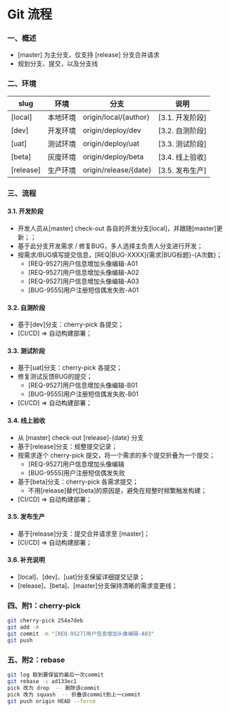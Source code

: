 # Git 流程


### 一、概述
 * [master] 为主分支，仅支持 [release] 分支合并请求
 * 规划分支、提交，以及分支线


### 二、环境

| slug  | 环境     | 分支                     | 说明            |
|-------|----------|--------------------------|-----------------|
| [local] | 本地环境 | origin/local/{author}  | [3.1. 开发阶段] |
| [dev]   | 开发环境 | origin/deploy/dev        | [3.2. 自测阶段] |
| [uat]   | 测试环境 | origin/deploy/uat        | [3.3. 测试阶段] |
| [beta]  | 灰度环境 | origin/deploy/beta       | [3.4. 线上验收] |
| [release] | 生产环境 | origin/release/{date}    | [3.5. 发布生产] |


### 三、流程

#### 3.1. 开发阶段
 * 开发人员从[master] check-out 各自的开发分支[local]，并跟随[master]更新；；
 * 基于此分支开发需求 / 修复BUG，多人选择主负责人分支进行开发；
 * 按需求/BUG填写提交信息，[REQ|BUG-XXXX]{需求|BUG标题}-{A次数}；
   * [REQ-9527]用户信息增加头像编辑-A01
   * [REQ-9527]用户信息增加头像编辑-A02
   * [REQ-9527]用户信息增加头像编辑-A03
   * [BUG-9555]用户注册短信偶发失败-A01

#### 3.2. 自测阶段
 * 基于[dev]分支：cherry-pick 各提交；
 * [CI/CD] => 自动构建部署；

#### 3.3. 测试阶段
 * 基于[uat]分支：cherry-pick 各提交；
 * 修复测试反馈BUG的提交；
   * [REQ-9527]用户信息增加头像编辑-B01
   * [BUG-9555]用户注册短信偶发失败-B01
 * [CI/CD] => 自动构建部署；

#### 3.4. 线上验收
 * 从 [master] check-out [release]-{date} 分支
 * 基于[release]分支：规整提交记录；
 * 按需求逐个 cherry-pick 提交，将一个需求的多个提交折叠为一个提交；
   * [REQ-9527]用户信息增加头像编辑
   * [BUG-9555]用户注册短信偶发失败
 * 基于[beta]分支：cherry-pick 各需求提交；
   * 不用[release]替代[beta]的原因是，避免在规整时频繁触发构建；
 * [CI/CD] => 自动构建部署；
 
 
 

#### 3.5. 发布生产
 * 基于[release]分支：提交合并请求至 [master]；
 * [CI/CD] => 自动构建部署；

#### 3.6. 补充说明
 * [local]、[dev]、[uat]分支保留详细提交记录；
 * [release]、[beta]、[master]分支保持清晰的需求变更线；


### 四、附1：cherry-pick

```sh
git cherry-pick 254a7deb
git add -A
git commit -m "[REQ-9527]用户信息增加头像编辑-A03"
git push
```


### 五、附2：rebase

```sh
git log 取到要保留的最后一次commit 
git rebase -i ad133ec1
pick 改为 drop  -- 删除该commit
pick 改为 squash  -- 折叠该commit到上一commit
git push origin HEAD --force
```

